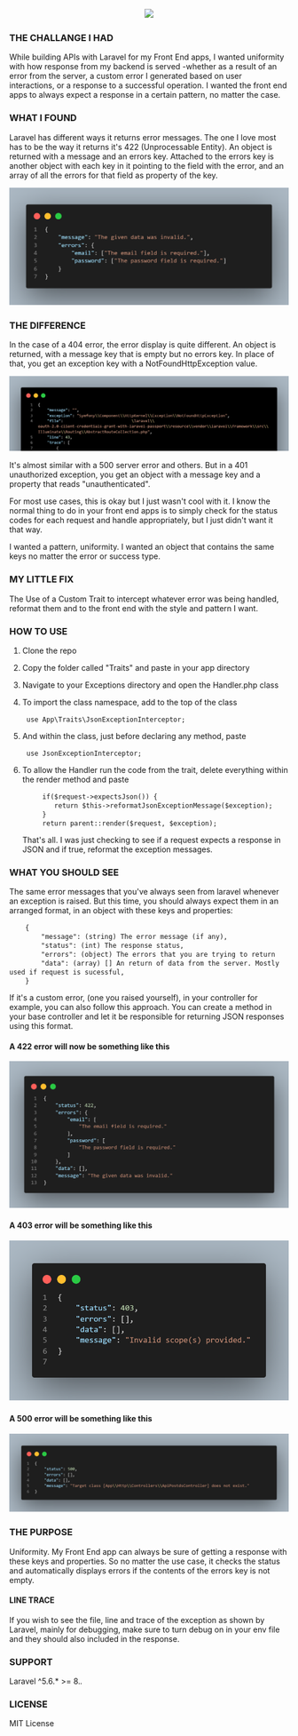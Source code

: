 <p align="center"><img src="https://laravel.com/assets/img/components/logo-laravel.svg"></p>

### THE CHALLANGE I HAD

While building APIs with Laravel for my Front End apps, I wanted uniformity with how response from my backend is served -whether as a result of an error from the server, a custom error I generated based on user interactions, or a response to a successful operation. I wanted the front end apps to always expect a response in a certain pattern, no matter the case. 

### WHAT I FOUND
Laravel has different ways it returns error messages. The one I love most has to be the way it returns it's 422 (Unprocessable Entity). An object is returned with a message and an errors key. Attached to the errors key is another object with each key in it pointing to the field with the error, and an array of all the errors for that field as property of the key. 

![Snapshot 1](snapshots/laravel_default_422_error_format.png)

### THE DIFFERENCE
In the case of a 404 error, the error display is quite different. An object is returned, with a message key that is empty but no errors key. In place of that, you get an exception key with a NotFoundHttpException value. 

![Snapshot 2](snapshots/laravel_default_404_error_format.png)

It's almost similar with a 500 server error and others. But in a 401 unauthorized exception, you get an object with a message key and a property that reads "unauthenticated".

For most use cases, this is okay but I just wasn't cool with it. I know the normal thing to do in your front end apps is to simply check for the status codes for each request and handle appropriately, but I just didn't want it that way. 

I wanted a pattern, uniformity. I wanted an object that contains the same keys no matter the error or success type.

### MY LITTLE FIX
The Use of a Custom Trait to intercept whatever error was being handled, reformat them and to the front end with the style and pattern I want.

### HOW TO USE
1. Clone the repo
2. Copy the folder called "Traits" and paste in your app directory
3. Navigate to your Exceptions directory and open the Handler.php class
4. To import the class namespace, add to the top of the class 
   ``` 
    use App\Traits\JsonExceptionInterceptor; 
    ```
5. And within the class, just before declaring any method, paste
   ``` 
    use JsonExceptionInterceptor;
   ```
6. To allow the Handler run the code from the trait, delete everything within the render method and paste
   ``` 
        if($request->expectsJson()) { 
           return $this->reformatJsonExceptionMessage($exception);
        }  
        return parent::render($request, $exception); 
    ```

    That's all. I was just checking to see if a request expects a response in JSON and if true, reformat the exception messages. 

### WHAT YOU SHOULD SEE
The same error messages that you've always seen from laravel whenever an exception is raised. But this time, you should always expect them in an arranged format, in an object with these keys and properties: 
```
    {
        "message": (string) The error message (if any),
        "status": (int) The response status,
        "errors": (object) The errors that you are trying to return
        "data": (array) [] An return of data from the server. Mostly used if request is sucessful,
    }
```

If it's a custom error, (one you raised yourself), in your controller for example, you can also follow this approach. You can create a method in your base controller and let it be responsible for returning JSON responses using this format. 

#### A 422 error will now be something like this
![Snapshot 3](snapshots/trait_new_422_error_format.png)

#### A 403 error will be something like this
![Snapshot 4](snapshots/trait_new_403_error_format.png)

#### A 500 error will be something like this
![Snapshot 4](snapshots/trait_new_500_error_format.png)

### THE PURPOSE
Uniformity. My Front End app can always be sure of getting a response with these keys and properties. So no matter the use case, it checks the status and automatically displays errors if the contents of the errors key is not empty. 

#### LINE TRACE
If you wish to see the file, line and trace of the exception as shown by Laravel, mainly for debugging, make sure to turn debug on in your env file and they should also included in the response.

### SUPPORT 
Laravel ^5.6.* >= 8.*.*


### LICENSE
MIT License